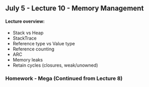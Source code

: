 ## July 5 - Lecture 10 - Memory Management

#### Lecture overview:

- Stack vs Heap
- StackTrace
- Reference type vs Value type
- Reference counting
- ARC
- Memory leaks
- Retain cycles (closures, weak/unowned)

### Homework - Mega (Continued from Lecture 8)
